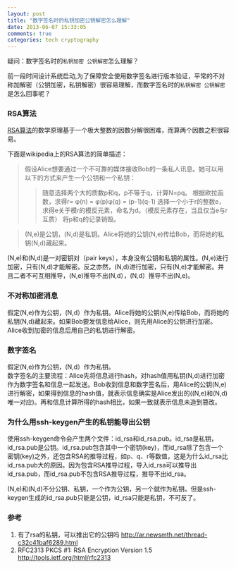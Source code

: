 ```yaml
---
layout: post
title: "数字签名时的私钥加密公钥解密怎么理解"
date: 2013-06-07 15:33:05
comments: true
categories: tech cryptography
---
```

疑问：数字签名时的`私钥加密 公钥解密`怎么理解？

前一段时间设计系统启动,为了保障安全使用数字签名进行版本验证，平常的不对称加解密（公钥加密，私钥解密）很容易理解，而数字签名时的`私钥解密 公钥解密`是怎么回事呢？

### RSA算法
[RSA算法][rsa_url]的数学原理基于一个极大整数的因数分解很困难，而算两个因数之积很容易。

下面是wikipedia上的RSA算法的简单描述：
> 假设Alice想要通过一个不可靠的媒体接收Bob的一条私人讯息。她可以用以下的方式来产生一个公钥和一个私钥：
>> 随意选择两个大的质数p和q，p不等于q，计算N=pq。
>> 根据欧拉函数，求得r= φ(n) = φ(p)φ(q) = (p-1)(q-1)
>> 选择一个小于r的整数e，求得e关于模r的模反元素，命名为d。（模反元素存在，当且仅当e与r互质）
>> 将p和q的记录销毁。

> (N,e)是公钥，(N,d)是私钥。Alice将她的公钥(N,e)传给Bob，而将她的私钥(N,d)藏起来。

(N,e)和(N,d)是一对密钥对（pair keys），本身没有公钥和私钥的属性。(N,e)进行加密，只有(N,d)才能解密。反之亦然，(N,d)进行加密，只有(N,e)才能解密。并且二者不可互相推导，(N,e)推导不出(N,d），(N,d）推导不出(N,e)。

### 不对称加密消息
假定(N,e)作为公钥，(N,d）作为私钥。Alice将她的公钥(N,e)传给Bob，而将她的私钥(N,d)藏起来。如果Bob要发信息给Alice，则先用Alice的公钥进行加密。Alice收到加密的信息后用自己的私钥进行解密。

### 数字签名
假定(N,e)作为公钥，(N,d）作为私钥。  
数字签名的主要流程：Alice先将信息进行hash，对hash值用私钥(N,d)进行加密作为数字签名和信息一起发送。Bob收到信息和数字签名后，用Alice的公钥(N,e)进行解密，如果得到信息的hash值，就表示信息确实是Alice发出的((N,e)和(N,d)唯一对应)。再和信息计算所得的hash相比，如果一致就表示信息未造到篡改。

### 为什么用ssh-keygen产生的私钥能导出公钥
使用ssh-keygen命令会产生两个文件：id_rsa和id_rsa.pub。id_rsa是私钥，id_rsa.pub是公钥。id_rsa.pub包含其中一个密钥(key)，而id_rsa除了包含一个密钥(key)之外，还包含RSA的推导过程，如p、q、r等数值，这是为什么id_rsa比id_rsa.pub大的原因。因为包含RSA推导过程，导入id_rsa可以推导出id_rsa.pub，而id_rsa.pub不包含RSA推导过程，推导不出id_rsa。

(N,e)和(N,d)不分公钥、私钥，一个作为公钥，另一个就作为私钥。但是ssh-keygen生成的id_rsa.pub只能是公钥，id_rsa只能是私钥，不可反了。

### 参考

1. 有了rsa的私钥，可以推出它的公钥吗 <http://ar.newsmth.net/thread-c32c41baf6289.html>
2. RFC2313 PKCS #1: RSA Encryption Version 1.5 <http://tools.ietf.org/html/rfc2313>

[rsa_url]:http://zh.wikipedia.org/wiki/RSA%E5%8A%A0%E5%AF%86%E6%BC%94%E7%AE%97%E6%B3%95
